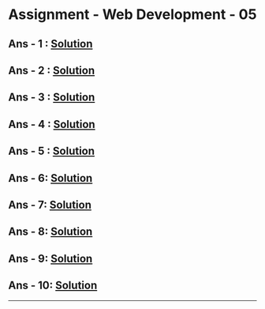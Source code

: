 # Assignment - Web Development - 05

## Ans - 1 : [Solution](https://github.com/MadhavSahi/FullStack-JavaScript-2022-23/blob/main/PlacementProgramAssignment_MadhavSahi/WebDev-05/Ans-01.md "Solution Link")
## Ans - 2 : [Solution](https://github.com/MadhavSahi/FullStack-JavaScript-2022-23/blob/main/PlacementProgramAssignment_MadhavSahi/WebDev-05/Ans-02.md "Solution Link")
## Ans - 3 : [Solution](https://github.com/MadhavSahi/FullStack-JavaScript-2022-23/blob/main/PlacementProgramAssignment_MadhavSahi/WebDev-05/Ans-03.md "Solution Link")
## Ans - 4 : [Solution](https://github.com/MadhavSahi/FullStack-JavaScript-2022-23/blob/main/PlacementProgramAssignment_MadhavSahi/WebDev-05/Ans-04.md "Solution Link")
## Ans - 5 : [Solution](https://github.com/MadhavSahi/FullStack-JavaScript-2022-23/blob/main/PlacementProgramAssignment_MadhavSahi/WebDev-05/Ans-05.md "Solution Link")
## Ans - 6: [Solution](https://github.com/MadhavSahi/FullStack-JavaScript-2022-23/blob/main/PlacementProgramAssignment_MadhavSahi/WebDev-05/Ans-06.md "Solution Link")
## Ans - 7: [Solution](https://github.com/MadhavSahi/FullStack-JavaScript-2022-23/blob/main/PlacementProgramAssignment_MadhavSahi/WebDev-05/Ans-07.md "Solution Link")
## Ans - 8: [Solution](https://github.com/MadhavSahi/FullStack-JavaScript-2022-23/blob/main/PlacementProgramAssignment_MadhavSahi/WebDev-05/Ans-08.md "Solution Link")
## Ans - 9: [Solution](https://github.com/MadhavSahi/FullStack-JavaScript-2022-23/blob/main/PlacementProgramAssignment_MadhavSahi/WebDev-05/Ans-09.md "Solution Link")
## Ans - 10: [Solution](https://github.com/MadhavSahi/FullStack-JavaScript-2022-23/blob/main/PlacementProgramAssignment_MadhavSahi/WebDev-05/Ans-10.md "Solution Link")

<hr>
